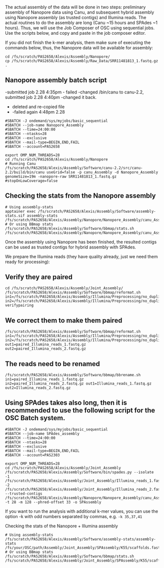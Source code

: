 The actual assembly of the data will be done in two steps: preliminary assembly of Nanopore data using Canu, and subsequent hybrid assembly using Nanopore assembly (as trusted contigs) and Illumina reads. The actual routines to do the assembly are long (Canu ~15 hours and SPAdes ~1 hours). Thus, we will use the Job Composer of OSC using sequential jobs. Use the scripts below, and copy and paste in the job composer editor.

If you did not finish the k-mer analysis, them make sure of executing the commands below, thus, the Nanopore data will be available for assembly:
```
cd /fs/scratch/PAS2658/Alexis/Assembly/Nanopore/
cp /fs/scratch/PAS2658/Alexis/Assembly/Raw_Data/SRR11481813_1.fastq.gz .
```
## Nanopore assembly batch script

-submitted job 2.28 4:35pm - failed
-changed /bin/canu to canu-2.2, submitted job 2.28 4:40pm
-changed it back. 
- deleted and re-copied file
- -failed again 4:48pm 2.28


```
#SBATCH -J ondemand/sys/myjobs/basic_sequential
#SBATCH --job-name Nanopore_Assembly
#SBATCH --time=24:00:00
#SBATCH --ntasks=28
#SBATCH --exclusive
#SBATCH --mail-type=BEGIN,END,FAIL
#SBATCH --account=PAS2658

export OMP_NUM_THREADS=28
cd /fs/scratch/PAS2658/Alexis/Assembly/Nanopore
# Running Canu
/fs/scratch/PAS2658/Alexis/Assembly/Software/canu-2.2/src/canu-2.2/build/bin/canu useGrid=false -p canu_Assembly -d Nanopore_Assembly genomeSize=19m -nanopore-raw SRR11481813_1.fastq.gz #stopOnLowCoverage=false
```
## Checking the stats from the Nanopore assembly
```
# Using assembly-stats
apptainer exec /fs/scratch/PAS2658/Alexis/Assembly/Software/assembly-stats.sif assembly-stats /fs/scratch/PAS2658/Alexis/Assembly/Nanopore/Nanopore_Assembly/canu_Assembly.contigs.fasta
# Or using BBmap stats
/fs/scratch/PAS2658/Alexis/Assembly/Software/bbmap/stats.sh /fs/scratch/PAS2658/Alexis/Assembly/Nanopore/Nanopore_Assembly/canu_Assembly.contigs.fasta
```
Once the assembly using Nanopore has been finished, the resulted contigs can be used as trusted contigs for hybrid assembly with SPAdes.

We prepare the Illumina reads (they have quality already, just we need them ready for processing):

## Verify they are paired
````
cd /fs/scratch/PAS2658/Alexis/Assembly/Joint_Assembly/
/fs/scratch/PAS2658/Alexis/Assembly/Software/bbmap/reformat.sh in1=/fs/scratch/PAS2658/Alexis/Assembly/Illumina/Preprocessing/no_duplicates/SRR2188474_1_clean_nodup.fastq.gz in2=/fs/scratch/PAS2658/Alexis/Assembly/Illumina/Preprocessing/no_duplicates/SRR2188474_2_clean_nodup.fastq.gz verifypairing
````
## We correct them to make them paired
```
/fs/scratch/PAS2658/Alexis/Assembly/Software/bbmap/reformat.sh in1=/fs/scratch/PAS2658/Alexis/Assembly/Illumina/Preprocessing/no_duplicates/SRR2188474_1_clean_nodup.fastq.gz in2=/fs/scratch/PAS2658/Alexis/Assembly/Illumina/Preprocessing/no_duplicates/SRR2188474_2_clean_nodup.fastq.gz out1=paired_Illumina_reads_1.fastq.gz out2=paired_Illumina_reads_2.fastq.gz
```
## The reads need to be renamed
```
/fs/scratch/PAS2658/Alexis/Assembly/Software/bbmap/bbrename.sh in1=paired_Illumina_reads_1.fastq.gz in2=paired_Illumina_reads_2.fastq.gz out1=Illumina_reads_1.fastq.gz out2=Illumina_reads_2.fastq.gz
```

## Using SPAdes takes also long, then it is recommended to use the following script for the OSC Batch system.
```
#SBATCH -J ondemand/sys/myjobs/basic_sequential
#SBATCH --job-name SPAdes_assembly
#SBATCH --time=24:00:00
#SBATCH --ntasks=28
#SBATCH --exclusive
#SBATCH --mail-type=BEGIN,END,FAIL
#SBATCH --account=PAS2303

export OMP_NUM_THREADS=28
cd /fs/scratch/PAS2658/Alexis/Assembly/Joint_Assembly
/fs/scratch/PAS2658/Alexis/Assembly/Software/bin/spades.py --isolate -1 /fs/scratch/PAS2658/Alexis/Assembly/Joint_Assembly/Illumina_reads_1.fastq.gz -2 /fs/scratch/PAS2658/Alexis/Assembly/Joint_Assembly/Illumina_reads_2.fastq.gz --trusted-contigs /fs/scratch/PAS2658/Alexis/Assembly/Nanopore/Nanopore_Assembly/canu_Assembly.contigs.fasta -t 28 -m 128 --phred-offset 33 -o SPAssembly
```
If you want to run the analysis with additional k-mer values, you can use the option -k with odd numbers separated by commas, e.g. ```-k 35,37,41```

Checking the stats of the Nanopore + Illumina assembly
```
# Using assembly-stats
/fs/scratch/PAS2658/Alexis/Assembly/Software/assembly-stats/assembly-stats /fs/your/OSC/path/Assembly/Joint_Assembly/SPAssembly/K55/scaffolds.fasta
# Or using BBmap stats
/fs/scratch/PAS2658/Alexis/Assembly/Software/bbmap/stats.sh /fs/scratch/PAS2658/Alexis/Assembly/Joint_Assembly/SPAssembly/K55/scaffolds.fasta
```
